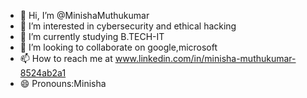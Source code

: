 - 👋 Hi, I’m @MinishaMuthukumar
- 👀 I’m interested in cybersecurity and ethical hacking
- 🌱 I’m currently studying B.TECH-IT
- 💞️ I’m looking to collaborate on google,microsoft
- 📫 How to reach me at www.linkedin.com/in/minisha-muthukumar-8524ab2a1
- 😄 Pronouns:Minisha


<!---
MinishaMuthukumar/MinishaMuthukumar is a ✨ special ✨ repository because its `README.md` (this file) appears on your GitHub profile.
You can click the Preview link to take a look at your changes.
--->
